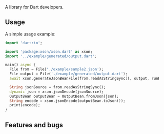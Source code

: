 A library for Dart developers.

## Usage

A simple usage example:

```dart
import 'dart:io';

import 'package:xson/xson.dart' as xson;
import '../example/generated/output.dart';

main() async {
  File from = File('./example/sample2.json');
  File output = File('./example/generated/output.dart');
  await xson.generateJsonBeanFile(from.readAsStringSync(), output, runBuildRunner: true);

  String jsonSource = from.readAsStringSync();
  dynamic json = xson.jsonDecode(jsonSource);
  OutputBean outputBean = OutputBean.fromJson(json);
  String encode = xson.jsonEncode(outputBean.toJson());
  print(encode);
}
```

## Features and bugs

